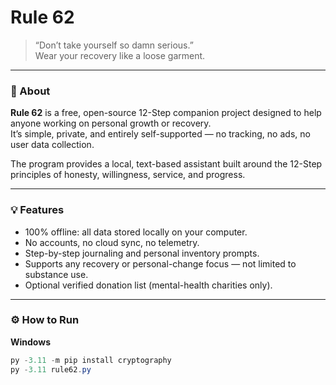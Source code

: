# Rule 62
> “Don’t take yourself so damn serious.”  
Wear your recovery like a loose garment.

---

### 🧭 About
**Rule 62** is a free, open-source 12-Step companion project designed to help anyone working on personal growth or recovery.  
It’s simple, private, and entirely self-supported — no tracking, no ads, no user data collection.

The program provides a local, text-based assistant built around the 12-Step principles of honesty, willingness, service, and progress.

---

### 💡 Features
- 100% offline: all data stored locally on your computer.  
- No accounts, no cloud sync, no telemetry.  
- Step-by-step journaling and personal inventory prompts.  
- Supports any recovery or personal-change focus — not limited to substance use.  
- Optional verified donation list (mental-health charities only).

---

### ⚙️ How to Run
**Windows**
```powershell
py -3.11 -m pip install cryptography
py -3.11 rule62.py
